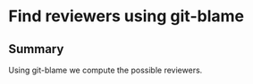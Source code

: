 Find reviewers using git-blame
==============================

Summary
-------

Using git-blame we compute the possible reviewers.